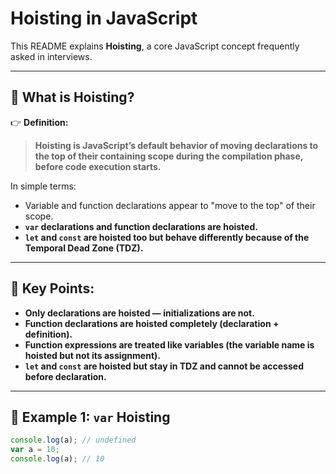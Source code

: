 # Hoisting in JavaScript

This README explains **Hoisting**, a core JavaScript concept frequently asked in interviews.

---

## 🔹 What is Hoisting?

👉 **Definition:**

> **Hoisting is JavaScript’s default behavior of moving declarations to the top of their containing scope during the compilation phase, before code execution starts.**

In simple terms:
- Variable and function declarations appear to "move to the top" of their scope.
- **`var` declarations and function declarations are hoisted.**
- **`let` and `const` are hoisted too but behave differently because of the Temporal Dead Zone (TDZ).**

---

## 🔹 Key Points:

- **Only declarations are hoisted — initializations are not.**
- **Function declarations are hoisted completely (declaration + definition).**
- **Function expressions are treated like variables (the variable name is hoisted but not its assignment).**
- **`let` and `const` are hoisted but stay in TDZ and cannot be accessed before declaration.**

---

## 🔹 Example 1: `var` Hoisting

```javascript
console.log(a); // undefined
var a = 10;
console.log(a); // 10
